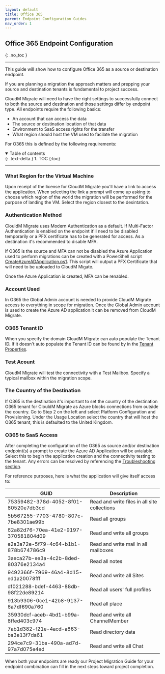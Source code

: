 ```yaml
---
layout: default
title: Office 365
parent: Endpoint Configuration Guides
nav_order: 1
---
```


## Office 365 Endpoint Configuration
{: .no_toc }

---

This guide will show how to configure Office 365 as a source or destination endpoint. 

If you are planning a migration the approach matters and prepping your source and destination tenants is fundamental to project success. 

CloudM Migrate will need to have the right settings to successfully connect to both the source and destination and those settings differ by endpoint type. All endpoints require the following basics: 

- An account that can access the data
- The source or destination location of that data
- Environment to SaaS access rights for the transfer
- What region should host the VM used to facilate the migration

For O365 this is defined by the following requirements:

<a name="top"></a>
<details open markdown="block">
  <summary>
    Table of contents
  </summary>
  {: .text-delta }
1. TOC
{:toc}
</details>

---

### What Region for the Virtual Machine

Upon receipt of the license for CloudM Migrate you'll have a link to access the application. When selecting the link a prompt will come up asking to choose which region of the world the migration will be performed for the purpose of landing the VM. Select the region closest to the desintation. 

### Authentication Method

ClouldM Migrate uses Modern Authentication as a default. If Multi-Factor Authentication is enabled on the endpoint it'll need to be disabled temporarily or a PFX certificate has to be generated for access. As a destination it's recommended to disable MFA. 

If O365 is the source and MFA can not be disabled the Azure Application used to perform migrations can be created with a PowerShell script <a href="https://bitbucket.org/cloudsols/cloudm-public/src/main/Migrate/PowerShell/CreateAzureADApplication.ps1">CreateAzureADApplication.ps1</a>. This script will output a PFX Certificate that will need to be uploaded to CloudM Migate.

Once the Azure Application is created, MFA can be renabled. 

### Account Used

In O365 the Global Admin account is needed to provide CloudM Migrate access to everything in scope for migration. Once the Global Admin account is used to create the Azure AD application it can be removed from CloudM Migrate. 

### O365 Tenant ID

When you specify the domain CloudM Migrate can auto populate the Tenant ID. If it doesn't auto populate the Tenant ID can be found by in the <a href="https://learn.microsoft.com/en-us/onedrive/find-your-office-365-tenant-id">Tenant Properties</a>.

### Test Acount

CloudM Migrate will test the connectivity with a Test Mailbox. Specify a typical mailbox within the migration scope. 

### The Country of the Destination

If O365 is the destination it's important to set the country of the destination O365 tenant for ClouldM Migrate as Azure blocks connections from outside the country. Go to Step 2 on the left and select Platform Configuration and Provisioning. Under the Usage Location select the country that will host the O365 tenant, this is defaulted to the United Kingdom. 

### O365 to SaaS Access

After completing the configuration of the O365 as source and/or destination endpoint(s) a prompt to create the Azure AD Application will be avialable. Select this to begin the application creation and the connectivity testing to the tenant. Any errors can be resolved by referencing the <a href="https://cloudm-migrate.github.io/documentation/Troubleshooting/O365Endpoint.html">Troubleshooting section</a>.

For reference purposes, here is what the application will give itself access to:

| GUID | Description | 
|---|---|
| 75359482-378d-4052-8f01-80520e7db3cd | Read and write files in all site collections |
5b567255-7703-4780-807c-7be8301ae99b | Read all groups    
62a82d76-70ea-41e2-9197-370581804d09 | Read and write all groups 
e2a3a72e-5f79-4c64-b1b1-878b674786c9 | Read and write mail in all mailboxes   
3aeca27b-ee3a-4c2b-8ded-80376e2134a4 | Read all notes 
9492366f-7969-46a4-8d15-ed1a20078fff | Read and write all Sites
df021288-bdef-4463-88db-98f22de89214 | Read all users' full profiles   
913b9306-0ce1-42b8-9137-6a7df690a760 | Read all place
35930dcf-aceb-4bd1-b99a-8ffed403c974 | Read and write all ChannelMember
7ab1d382-f21e-4acd-a863-ba3e13f7da61 | Read directory data                                   
294ce7c9-31ba-490a-ad7d-97a7d075e4ed | Read and write all Chat 

When both your endpoints are ready our Project Migration Guide for your endpoint combination can fill in the next steps toward project completion. 
